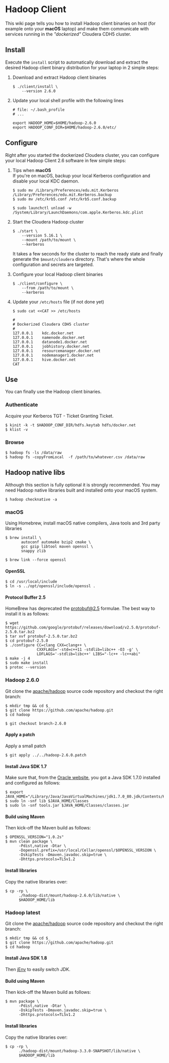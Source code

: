 # Hadoop Client
This wiki page tells you how to install Hadoop client binaries on host (for example onto your **macOS** laptop) and make them communicate with services running in the _"dockerized"_ Cloudera CDH5 cluster.


## Install
Execute the `install` script to automatically download and extract the desired Hadoop client binary distribution for your laptop in 2 simple steps:

1. Download and extract Hadoop client binaries
    ```
    $ ./client/install \
        --version 2.6.0
    ```

2. Update your local shell profile with the following lines

    ```
    # file: ~/.bash_profile
    # ...

    export HADOOP_HOME=$HOME/hadoop-2.6.0
    export HADOOP_CONF_DIR=$HOME/hadoop-2.6.0/etc/
    ```

## Configure
Right after you started the dockerized Cloudera cluster, you can configure your local Hadoop Client 2.6 software in few simple steps:

1. Tips when **macOS**  
   If you're on macOS, backup your local Kerberos configuration and disable your local KDC daemon.
   
    ```
    $ sudo mv /Library/Preferences/edu.mit.Kerberos /Library/Preferences/edu.mit.Kerberos.backup
    $ sudo mv /etc/krb5.conf /etc/krb5.conf.backup
    
    $ sudo launchctl unload -w /System/Library/LaunchDaemons/com.apple.Kerberos.kdc.plist
    ```
    
2. Start the Cloudera Hadoop cluster
    ```
    $ ./start \
        --version 5.16.1 \
        --mount /path/to/mount \
        --kerberos
    ```
    It takes a few seconds for the cluster to reach the ready state and finally generate the `$mount/cloudera` directory. That's where the whole configuration and secrets are targeted.


3. Configure your local Hadoop client binaries
    ```
    $ ./client/configure \
        --from /path/to/mount \
        --kerberos
    ```


4. Update your `/etc/hosts` file (if not done yet)
    ```
    $ sudo cat <<CAT >> /etc/hosts

    #
    # Dockerized Cloudera CDH5 cluster
    #
    127.0.0.1    kdc.docker.net
    127.0.0.1    namenode.docker.net
    127.0.0.1    datanode1.docker.net
    127.0.0.1    jobhistory.docker.net
    127.0.0.1    resourcemanager.docker.net
    127.0.0.1    nodemanager1.docker.net
    127.0.0.1    hive.docker.net
    CAT
    ```


## Use
You can finally use the Hadoop client binaries.

### Authenticate
Acquire your Kerberos TGT - Ticket Granting Ticket.

```
$ kinit -k -t $HADOOP_CONF_DIR/hdfs.keytab hdfs/docker.net
$ klist -v
```


### Browse

```
$ hadoop fs -ls /data/raw
$ hadoop fs -copyFromLocal  -f /path/to/whatever.csv /data/raw
```

## Hadoop native libs
Although this section is fully optional it is strongly recommended. You may need Hadoop native libraries built and installed onto your macOS system.

```
$ hadoop checknative -a
```

### macOS
Using Homebrew, install macOS native compilers, Java tools and 3rd party libraries

```
$ brew install \
       autoconf automake bzip2 cmake \
       gcc gzip libtool maven openssl \
       snappy zlib

$ brew link --force openssl
```

#### OpenSSL

```
$ cd /usr/local/include
$ ln -s ../opt/openssl/include/openssl .
```

#### Protocol Buffer 2.5
HomeBrew has deprecated the protobuf@2.5 formulae. The best way to install it is as follows:

```
$ wget https://github.com/google/protobuf/releases/download/v2.5.0/protobuf-2.5.0.tar.bz2
$ tar xvf protobuf-2.5.0.tar.bz2
$ cd protobuf-2.5.0
$ ./configure CC=clang CXX=clang++ \
              CXXFLAGS='-std=c++11 -stdlib=libc++ -O3 -g' \
              LDFLAGS='-stdlib=libc++' LIBS="-lc++ -lc++abi"
$ make -j 4
$ sudo make install
$ protoc --version
```


### Hadoop 2.6.0
Git clone the [apache/hadoop](https://github.com/apache/hadoop) source code repository and checkout the right branch:

```
$ mkdir tmp && cd $_
$ git clone https://github.com/apache/hadoop.git
$ cd hadoop

$ git checkout branch-2.6.0
```

#### Apply a patch
Apply a small patch

```
$ git apply ../../hadoop-2.6.0.patch
```

#### Install Java SDK 1.7
Make sure that, from the [Oracle website](https://www.oracle.com/technetwork/java/javase/downloads/java-archive-downloads-javase7-521261.html), you got a Java SDK 1.7.0 installed and configured as follows:

```
$ export JAVA_HOME="/Library/Java/JavaVirtualMachines/jdk1.7.0_80.jdk/Contents/Home"
$ sudo ln -snf lib $JAVA_HOME/Classes
$ sudo ln -snf tools.jar $JAVA_HOME/Classes/classes.jar
```

#### Build using Maven
Then kick-off the Maven build as follows:

```
$ OPENSSL_VERSION="1.0.2s"
$ mvn clean package \
      -Pdist,native -Dtar \
      -Dopenssl.prefix=/usr/local/Cellar/openssl/$OPENSSL_VERSION \
      -DskipTests -Dmaven.javadoc.skip=true \
      -Dhttps.protocols=TLSv1.2
```

#### Install libraries
Copy the native libraries over:

```
$ cp -rp \
      ./hadoop-dist/mount/hadoop-2.6.0/lib/native \
      $HADOOP_HOME/lib
```


### Hadoop latest
Git clone the [apache/hadoop](https://github.com/apache/hadoop) source code repository and checkout the right branch:

```
$ mkdir tmp && cd $_
$ git clone https://github.com/apache/hadoop.git
$ cd hadoop
```

#### Install Java SDK 1.8
Then [jEnv](https://www.jenv.be/) to easily switch JDK.


#### Build using Maven
Then kick-off the Maven build as follows:

```
$ mvn package \
      -Pdist,native -Dtar \
      -DskipTests -Dmaven.javadoc.skip=true \
      -Dhttps.protocols=TLSv1.2
```

#### Install libraries
Copy the native libraries over:

```
$ cp -rp \
      ./hadoop-dist/mount/hadoop-3.3.0-SNAPSHOT/lib/native \
      $HADOOP_HOME/lib
```
